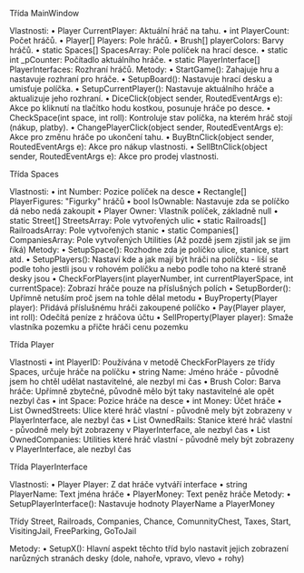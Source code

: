 Třída MainWindow

Vlastnosti:
•	Player CurrentPlayer: Aktuální hráč na tahu.
•	int PlayerCount: Počet hráčů.
•	Player[] Players: Pole hráčů.
•	Brush[] playerColors: Barvy hráčů.
•	static Spaces[] SpacesArray: Pole políček na hrací desce.
•	static int _pCounter: Počítadlo aktuálního hráče.
•	static PlayerInterface[] PlayerInterfaces: Rozhraní hráčů.
Metody:
•	StartGame(): Zahajuje hru a nastavuje rozhraní pro hráče.
•	SetupBoard(): Nastavuje hrací desku a umisťuje políčka.
•	SetupCurrentPlayer(): Nastavuje aktuálního hráče a aktualizuje jeho rozhraní.
•	DiceClick(object sender, RoutedEventArgs e): Akce po kliknutí na tlačítko hodu kostkou, posunuje hráče po desce.
•	CheckSpace(int space, int roll): Kontroluje stav políčka, na kterém hráč stojí (nákup, platby).
•	ChangePlayerClick(object sender, RoutedEventArgs e): Akce pro změnu hráče po ukončení tahu.
•	BuyBtnClick(object sender, RoutedEventArgs e): Akce pro nákup vlastnosti.
•	SellBtnClick(object sender, RoutedEventArgs e): Akce pro prodej vlastnosti.

Třída Spaces

Vlastnosti:
•	int Number: Pozice políček na desce
•	Rectangle[] PlayerFigures: "Figurky" hráčů
•	bool IsOwnable:	Nastavuje zda se políčko dá nebo nedá zakoupit
•	Player Owner: Vlastník políček, základně null
•	static Street[] StreetsArray: Pole vytvořených ulic
•	static Railroads[] RailroadsArray: Pole vytvořených stanic
•	static Companies[] CompaniesArray: Pole vytvořených Utilities (Až pozdě jsem zjistil jak se jim říká)
Metody:
•	SetupSpace(): Rozhodne zda je políčko ulice, stanice, start atd.
•	SetupPlayers(): Nastaví kde a jak mají být hráči na políčku - liší se podle toho jestli jsou v rohovém políčku a nebo podle toho na které straně desky jsou
•	CheckForPlayers(int playerNumber, int currentPlayerSpace, int currentSpace): Zobrazí hráče pouze na příslušných polích
•	SetupBorder(): Upřímně netuším proč jsem na tohle dělal metodu
•	BuyProperty(Player player): Přidává příslušnému hráči zakoupené políčko
•	Pay(Player player, int roll): Odečítá peníze z hráčova účtu
•	SellProperty(Player player): Smaže vlastníka pozemku a přičte hráči cenu pozemku

Třída Player

Vlastnosti
•	int PlayerID: Používána v metodě CheckForPlayers ze třídy Spaces, určuje hráče na políčku
•	string Name: Jméno hráče - původně jsem ho chtěl udělat nastavitelné, ale nezbyl mi čas
•	Brush Color: Barva hráče: Upřímně zbytečné, původně mělo být taky nastavitelné ale opět nezbyl čas
•	int Space: Pozice hráče na desce
•	int Money: Účet hráče
•	List<Street> OwnedStreets: Ulice které hráč vlastní - původně mely být zobrazeny v PlayerInterface, ale nezbyl čas
•	List<Street> OwnedRails: Stanice které hráč vlastní - původně mely být zobrazeny v PlayerInterface, ale nezbyl čas
•	List<Street> OwnedCompanies: Utilities které hráč vlastní - původně mely být zobrazeny v PlayerInterface, ale nezbyl čas

Třída PlayerInterface

Vlastnosti:
•	Player Player: Z dat hráče vytváří interface
•	string PlayerName: Text jména hráče
•	PlayerMoney: Text peněz hráče
Metody:
•	SetupPlayerInterface(): Nastavuje hodnoty PlayerName a PlayerMoney

Třídy Street, Railroads, Companies, Chance, ComunnityChest, Taxes, Start, VisitingJail, FreeParking, GoToJail

Metody:
•	SetupX(): Hlavní aspekt těchto tříd bylo nastavit jejich zobrazení narůzných stranách desky (dole, nahoře, vpravo, vlevo + rohy)























